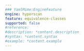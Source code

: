 ```yaml
---
### YamlMime:EngineFeature
engine: hyperscan
feature: equivalence-classes
supported: false
#reference: 
#description: *content.description
#syntax: *content.syntax
#example: *content.example
---
```

